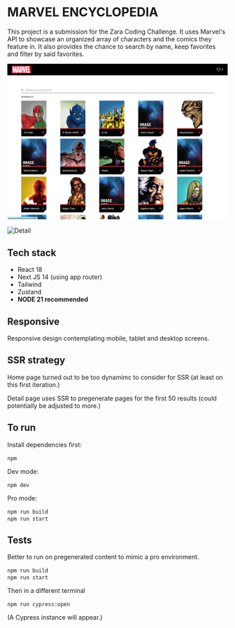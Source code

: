 # MARVEL ENCYCLOPEDIA

This project is a submission for the Zara Coding Challenge.
It uses Marvel's API to showcase an organized array of characters and the comics they feature in.
It also provides the chance to search by name, keep favorites and filter by said favorites.

![Home](./readmeassets/screenshot-home.png)

![Detail](./readmeassets/screenshot-detail.png)

## Tech stack
* React 18
* Next JS 14 (using app router)
* Tailwind
* Zustand
* **NODE 21 recommended**

## Responsive
Responsive design contemplating mobile, tablet and desktop screens.

## SSR strategy
Home page turned out to be too dynamimc to consider for SSR (at least on this first iteration.)

Detail page uses SSR to pregenerate pages for the first 50 results (could potentially be adjusted to more.)

## To run
Install dependencies first:
````
npm
````
Dev mode:
````
npm dev
````
Pro mode:
````
npm run build
npm run start
````
## Tests
Better to run on pregenerated content to mimic a pro environment.

````
npm run build
npm run start
`````
Then in a different terminal
````
npm run cypress:open
````
(A Cypress instance will appear.)
